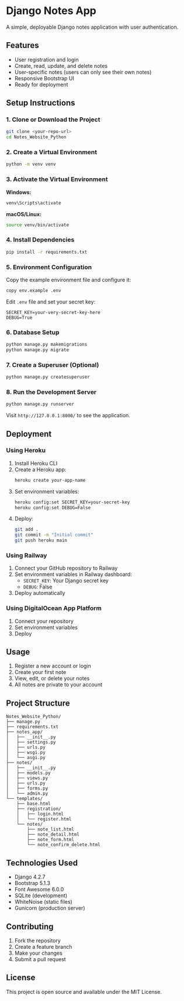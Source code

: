 # Django Notes App

A simple, deployable Django notes application with user authentication.

## Features

- User registration and login
- Create, read, update, and delete notes
- User-specific notes (users can only see their own notes)
- Responsive Bootstrap UI
- Ready for deployment

## Setup Instructions

### 1. Clone or Download the Project

```bash
git clone <your-repo-url>
cd Notes_Website_Python
```

### 2. Create a Virtual Environment

```bash
python -m venv venv
```

### 3. Activate the Virtual Environment

**Windows:**
```bash
venv\Scripts\activate
```

**macOS/Linux:**
```bash
source venv/bin/activate
```

### 4. Install Dependencies

```bash
pip install -r requirements.txt
```

### 5. Environment Configuration

Copy the example environment file and configure it:

```bash
copy env.example .env
```

Edit `.env` file and set your secret key:
```
SECRET_KEY=your-very-secret-key-here
DEBUG=True
```

### 6. Database Setup

```bash
python manage.py makemigrations
python manage.py migrate
```

### 7. Create a Superuser (Optional)

```bash
python manage.py createsuperuser
```

### 8. Run the Development Server

```bash
python manage.py runserver
```

Visit `http://127.0.0.1:8000/` to see the application.

## Deployment

### Using Heroku

1. Install Heroku CLI
2. Create a Heroku app:
   ```bash
   heroku create your-app-name
   ```
3. Set environment variables:
   ```bash
   heroku config:set SECRET_KEY=your-secret-key
   heroku config:set DEBUG=False
   ```
4. Deploy:
   ```bash
   git add .
   git commit -m "Initial commit"
   git push heroku main
   ```

### Using Railway

1. Connect your GitHub repository to Railway
2. Set environment variables in Railway dashboard:
   - `SECRET_KEY`: Your Django secret key
   - `DEBUG`: False
3. Deploy automatically

### Using DigitalOcean App Platform

1. Connect your repository
2. Set environment variables
3. Deploy

## Usage

1. Register a new account or login
2. Create your first note
3. View, edit, or delete your notes
4. All notes are private to your account

## Project Structure

```
Notes_Website_Python/
├── manage.py
├── requirements.txt
├── notes_app/
│   ├── __init__.py
│   ├── settings.py
│   ├── urls.py
│   ├── wsgi.py
│   └── asgi.py
├── notes/
│   ├── __init__.py
│   ├── models.py
│   ├── views.py
│   ├── urls.py
│   ├── forms.py
│   └── admin.py
└── templates/
    ├── base.html
    ├── registration/
    │   ├── login.html
    │   └── register.html
    └── notes/
        ├── note_list.html
        ├── note_detail.html
        ├── note_form.html
        └── note_confirm_delete.html
```

## Technologies Used

- Django 4.2.7
- Bootstrap 5.1.3
- Font Awesome 6.0.0
- SQLite (development)
- WhiteNoise (static files)
- Gunicorn (production server)

## Contributing

1. Fork the repository
2. Create a feature branch
3. Make your changes
4. Submit a pull request

## License

This project is open source and available under the MIT License.
